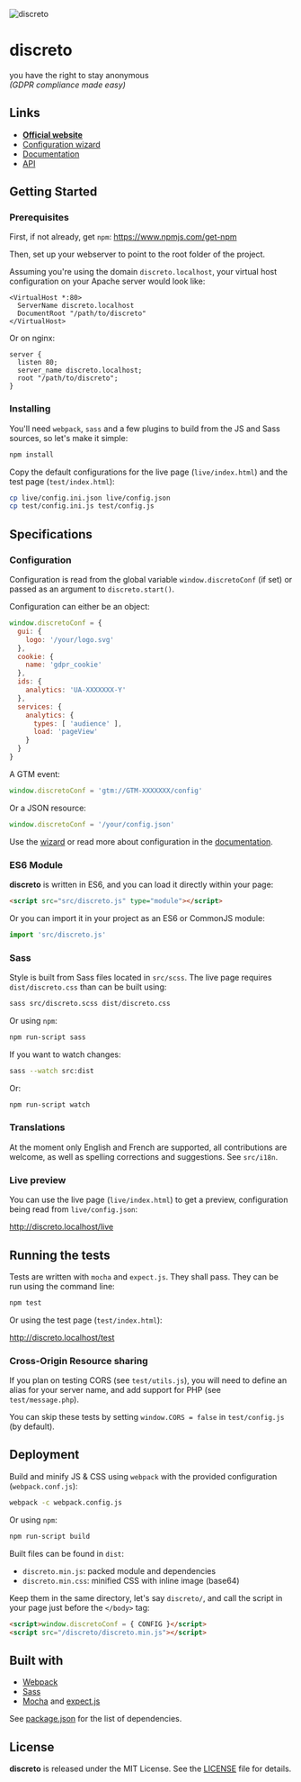 ![discreto](https://discre.to/img/discreto.png)

# discreto

you have the right to stay anonymous<br/>
*(GDPR compliance made easy)*

## Links

- **[Official website](https://discre.to)**
- [Configuration wizard](https://discre.to/#config)
- [Documentation](https://discre.to/#doc)
- [API](https://discre.to/#api)

## Getting Started

### Prerequisites

First, if not already, get `npm`: https://www.npmjs.com/get-npm

Then, set up your webserver to point to the root folder of the project.

Assuming you're using the domain `discreto.localhost`, your virtual host
configuration on your Apache server would look like:
```apacheconf
<VirtualHost *:80>
  ServerName discreto.localhost
  DocumentRoot "/path/to/discreto"
</VirtualHost>
```

Or on nginx:
```nginx
server {
  listen 80;
  server_name discreto.localhost;
  root "/path/to/discreto";
}
```

### Installing

You'll need `webpack`, `sass` and a few plugins to build from the JS and Sass
sources, so let's make it simple:

```bash
npm install
```

Copy the default configurations for the live page (`live/index.html`) and the
test page (`test/index.html`):

```bash
cp live/config.ini.json live/config.json
cp test/config.ini.js test/config.js
```

## Specifications

### Configuration

Configuration is read from the global variable `window.discretoConf` (if set)
or passed as an argument to `discreto.start()`.

Configuration can either be an object:

```javascript
window.discretoConf = {
  gui: {
    logo: '/your/logo.svg'
  },
  cookie: {
    name: 'gdpr_cookie'
  },
  ids: {
    analytics: 'UA-XXXXXXX-Y'
  },
  services: {
    analytics: {
      types: [ 'audience' ],
      load: 'pageView'
    }
  }
}
```

A GTM event:

```javascript
window.discretoConf = 'gtm://GTM-XXXXXXX/config'
```

Or a JSON resource:

```javascript
window.discretoConf = '/your/config.json'
```

Use the [wizard](https://discre.to/#config) or read more about configuration in
the [documentation](https://discre.to/#doc).

### ES6 Module

**discreto** is written in ES6, and you can load it directly within your page:

```html
<script src="src/discreto.js" type="module"></script>
```

Or you can import it in your project as an ES6 or CommonJS module:

```javascript
import 'src/discreto.js'
```

### Sass

Style is built from Sass files located in `src/scss`.
The live page requires `dist/discreto.css` than can be built using:

```bash
sass src/discreto.scss dist/discreto.css
```

Or using `npm`:

```bash
npm run-script sass
```

If you want to watch changes:

```bash
sass --watch src:dist
```

Or:

```bash
npm run-script watch
```

### Translations

At the moment only English and French are supported, all contributions are
welcome, as well as spelling corrections and suggestions. See `src/i18n`.

### Live preview

You can use the live page (`live/index.html`) to get a preview, configuration
being read from `live/config.json`:

http://discreto.localhost/live


## Running the tests

Tests are written with `mocha` and `expect.js`. They shall pass.
They can be run using the command line:

```bash
npm test
```

Or using the test page (`test/index.html`):

http://discreto.localhost/test

### Cross-Origin Resource sharing

If you plan on testing CORS (see `test/utils.js`), you will need to define
an alias for your server name, and add support for PHP (see `test/message.php`).

You can skip these tests by setting `window.CORS = false` in `test/config.js`
(by default).

## Deployment

Build and minify JS & CSS using `webpack` with the provided configuration
(`webpack.conf.js`):

```bash
webpack -c webpack.config.js
```

Or using `npm`:

```bash
npm run-script build
```

Built files can be found in `dist`:

- `discreto.min.js`: packed module and dependencies
- `discreto.min.css`: minified CSS with inline image (base64)

Keep them in the same directory, let's say `discreto/`, and call the script in
your page just before the `</body>` tag:

```html
<script>window.discretoConf = { CONFIG }</script>
<script src="/discreto/discreto.min.js"></script>
```

## Built with

- [Webpack](https://webpack.js.org/)
- [Sass](https://sass-lang.com/)
- [Mocha](https://mochajs.org/)
  and [expect.js](https://github.com/Automattic/expect.js/)

See [package.json](https://github.com/discre-to/discreto/blob/master/package.json)
for the list of dependencies.

## License

**discreto** is released under the MIT License.
See the [LICENSE](https://github.com/discre-to/discreto/blob/master/LICENSE)
file for details.
